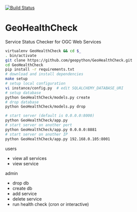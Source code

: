 [![Build Status](https://travis-ci.org/geopython/GeoHealthCheck.png)](https://travis-ci.org/geopython/GeoHealthCheck)

GeoHealthCheck
==============

Service Status Checker for OGC Web Services

```bash
virtualenv GeoHealthCheck && cd $_
. bin/activate
git clone https://github.com/geopython/GeoHealthCheck.git
cd GeoHealthCheck
pip install -r requirements.txt
# download and install dependencies
make setup
# setup local configuration
vi instance/config.py  # edit SQLALCHEMY_DATABASE_URI
# setup database
python GeoHealthCheck/models.py create
# drop database
python GeoHealthCheck/models.py drop

# start server (default is 0.0.0.0:8000)
python GeoHealthCheck/app.py  
# start server on another port
python GeoHealthCheck/app.py 0.0.0.0:8881
# start server on another IP
python GeoHealthCheck/app.py 192.168.0.105:8001
```


users
- view all services
- view service

admin
- drop db
- create db
- add service
- delete service
- run health check (cron or interactive)
